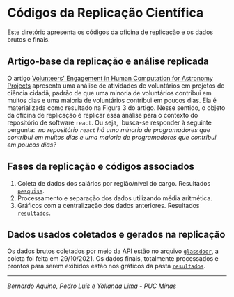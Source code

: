 # Códigos da Replicação Científica

Este diretório apresenta os códigos da oficina de replicação e os dados brutos e finais.

## Artigo-base da replicação e análise replicada

O artigo [Volunteers' Engagement in Human Computation for Astronomy Projects](https://doi.org/10.1109/MCSE.2014.4) apresenta uma análise de atividades de voluntários em projetos de ciência cidadã, padrão de que uma minoria de voluntários contribui em muitos dias e uma maioria de voluntários contribui em poucos dias. Ela é materializada como resultado na Figura 3 do artigo. Nesse sentido, o objeto da oficina de replicação é replicar essa análise para o contexto do repositório de software ``react``. Ou seja,  busca-se responder à seguinte pergunta:  _no repositório ``react`` há uma minoria de programadores que contribui em muitos dias e uma maioria de programadores que contribui em poucos dias?_

## Fases da replicação e códigos associados

1. Coleta de dados dos salários por região/nível do cargo. Resultados [``pesquisa``](https://github.com/BernardoPUC/Mini-Artigo-Reproducao-Replicacao/tree/main/Pesquisa).
2. Processamento e separação dos dados utilizando média aritmética.
3. Gráficos com a centralização dos dados anteriores. Resultados [``resultados``](https://github.com/BernardoPUC/Mini-Artigo-Reproducao-Replicacao/tree/main/Resultado).


## Dados usados coletados e gerados na replicação

Os dados brutos coletados por meio da API estão no arquivo [``glassdoor``](https://www.glassdoor.com.br/), a coleta foi feita em 29/10/2021. Os dados finais, totalmente processados e prontos para serem exibidos estão nos gráficos da pasta [``resultados``](https://github.com/BernardoPUC/Mini-Artigo-Reproducao-Replicacao/tree/main/Resultado).

---
_Bernardo Aquino, Pedro Luís e Yollanda Lima - PUC Minas_
